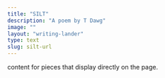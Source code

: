 ```yaml
---
title: "SILT"
description: "A poem by T Dawg"
image: ""
layout: "writing-lander"
type: text
slug: silt-url
---
```


content for pieces that display directly on the page.